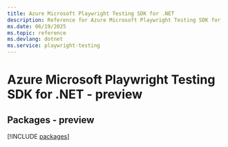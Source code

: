 ```yaml
---
title: Azure Microsoft Playwright Testing SDK for .NET
description: Reference for Azure Microsoft Playwright Testing SDK for .NET
ms.date: 06/19/2025
ms.topic: reference
ms.devlang: dotnet
ms.service: playwright-testing
---
```

# Azure Microsoft Playwright Testing SDK for .NET - preview
## Packages - preview
[!INCLUDE [packages](microsoft-playwright-testing-index.md)]